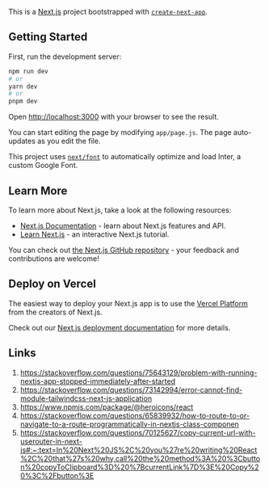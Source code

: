 This is a [Next.js](https://nextjs.org/) project bootstrapped with [`create-next-app`](https://github.com/vercel/next.js/tree/canary/packages/create-next-app).

## Getting Started

First, run the development server:

```bash
npm run dev
# or
yarn dev
# or
pnpm dev
```

Open [http://localhost:3000](http://localhost:3000) with your browser to see the result.

You can start editing the page by modifying `app/page.js`. The page auto-updates as you edit the file.

This project uses [`next/font`](https://nextjs.org/docs/basic-features/font-optimization) to automatically optimize and load Inter, a custom Google Font.

## Learn More

To learn more about Next.js, take a look at the following resources:

- [Next.js Documentation](https://nextjs.org/docs) - learn about Next.js features and API.
- [Learn Next.js](https://nextjs.org/learn) - an interactive Next.js tutorial.

You can check out [the Next.js GitHub repository](https://github.com/vercel/next.js/) - your feedback and contributions are welcome!

## Deploy on Vercel

The easiest way to deploy your Next.js app is to use the [Vercel Platform](https://vercel.com/new?utm_medium=default-template&filter=next.js&utm_source=create-next-app&utm_campaign=create-next-app-readme) from the creators of Next.js.

Check out our [Next.js deployment documentation](https://nextjs.org/docs/deployment) for more details.

## Links

1. https://stackoverflow.com/questions/75643129/problem-with-running-nextjs-app-stopped-immediately-after-started
2. https://stackoverflow.com/questions/73142994/error-cannot-find-module-tailwindcss-next-js-application
3. https://www.npmjs.com/package/@heroicons/react
4. https://stackoverflow.com/questions/65839932/how-to-route-to-or-navigate-to-a-route-programmatically-in-nextjs-class-componen
5. https://stackoverflow.com/questions/70125627/copy-current-url-with-userouter-in-next-js#:~:text=In%20Next%20JS%2C%20you%27re%20writing%20React%2C%20that%27s%20why,call%20the%20method%3A%20%3Cbutton%20copyToClipboard%3D%20%7BcurrentLink%7D%3E%20Copy%20%3C%2Fbutton%3E
